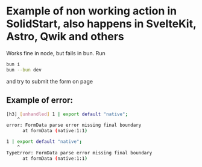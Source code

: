 # Example of non working action in SolidStart, also happens in SvelteKit, Astro, Qwik and others

Works fine in node, but fails in bun. Run

```bash
bun i
bun --bun dev
```

and try to submit the form on page

## Example of error:

```bash
[h3] [unhandled] 1 | export default "native";
    ^
error: FormData parse error missing final boundary
      at formData (native:1:1)

1 | export default "native";
    ^
TypeError: FormData parse error missing final boundary
      at formData (native:1:1)
```
